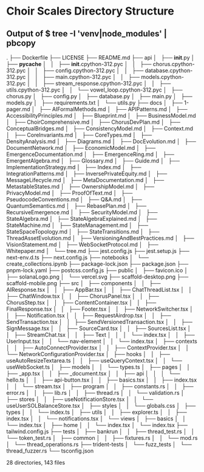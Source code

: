 # Choir Scales Directory Structure
## Output of $ tree -I 'venv|node_modules' | pbcopy

.
├── Dockerfile
├── LICENSE
├── README.md
├── api
│   ├── __init__.py
│   ├── __pycache__
│   │   ├── __init__.cpython-312.pyc
│   │   ├── chorus.cpython-312.pyc
│   │   ├── config.cpython-312.pyc
│   │   ├── database.cpython-312.pyc
│   │   ├── main.cpython-312.pyc
│   │   ├── models.cpython-312.pyc
│   │   ├── stream_response.cpython-312.pyc
│   │   ├── utils.cpython-312.pyc
│   │   └── vowel_loop.cpython-312.pyc
│   ├── chorus.py
│   ├── config.py
│   ├── database.py
│   ├── main.py
│   ├── models.py
│   ├── requirements.txt
│   └── utils.py
├── docs
│   ├── 1-pager.md
│   ├── AIFormalMethods.md
│   ├── APIPatterns.md
│   ├── AccessibilityPrinciples.md
│   ├── Blueprint.md
│   ├── BusinessModel.md
│   ├── ChoirComprehensive.md
│   ├── ChorusDevPlan.md
│   ├── ConceptualBridges.md
│   ├── ConsistencyModel.md
│   ├── Context.md
│   ├── CoreInvariants.md
│   ├── CoreTypes.md
│   ├── DensityAnalysis.md
│   ├── Diagrams.md
│   ├── DocEvolution.md
│   ├── DocumentNetwork.md
│   ├── EconomicModel.md
│   ├── EmergenceDocumentation.md
│   ├── EmergenceRing.md
│   ├── EmergentAlgebra.md
│   ├── Glossary.md
│   ├── Guide.md
│   ├── ImplementationStrategy.md
│   ├── Index.md
│   ├── IntegrationPatterns.md
│   ├── InversePrivateEquity.md
│   ├── MessageLifecycle.md
│   ├── MetaDocumentation.md
│   ├── MetastableStates.md
│   ├── OwnershipModel.md
│   ├── PrivacyModel.md
│   ├── ProofOfText.md
│   ├── PseudocodeConventions.md
│   ├── Q&A.md
│   ├── QuantumSemantics.md
│   ├── RebasePlan.md
│   ├── RecursiveEmergence.md
│   ├── SecurityModel.md
│   ├── StateAlgebra.md
│   ├── StateAlgebraExplained.md
│   ├── StateMachine.md
│   ├── StateManagement.md
│   ├── StateSpaceTopology.md
│   ├── StateTransitions.md
│   ├── ThreadAssetEvolution.md
│   ├── VersioningAndBestPractices.md
│   ├── VisionStatement.md
│   ├── WebSocketProtocol.md
│   ├── Whitepaper.md
│   └── tree.md
├── jest.config.js
├── jest.setup.js
├── next-env.d.ts
├── next.config.js
├── notebooks
│   └── create_collections.ipynb
├── package-lock.json
├── package.json
├── pnpm-lock.yaml
├── postcss.config.js
├── public
│   ├── favicon.ico
│   ├── solanaLogo.png
│   └── vercel.svg
├── scaffold-desktop.png
├── scaffold-mobile.png
├── src
│   ├── components
│   │   ├── AIResponse.tsx
│   │   ├── AppBar.tsx
│   │   ├── ChatThreadList.tsx
│   │   ├── ChatWindow.tsx
│   │   ├── ChorusPanel.tsx
│   │   ├── ChorusStep.tsx
│   │   ├── ContentContainer.tsx
│   │   ├── FinalResponse.tsx
│   │   ├── Footer.tsx
│   │   ├── NetworkSwitcher.tsx
│   │   ├── Notification.tsx
│   │   ├── RequestAirdrop.tsx
│   │   ├── SendTransaction.tsx
│   │   ├── SendVersionedTransaction.tsx
│   │   ├── SignMessage.tsx
│   │   ├── SourceCard.tsx
│   │   ├── SourcesList.tsx
│   │   ├── StreamChat.tsx
│   │   ├── Text
│   │   │   └── index.tsx
│   │   ├── UserInput.tsx
│   │   └── nav-element
│   │       └── index.tsx
│   ├── contexts
│   │   ├── AutoConnectProvider.tsx
│   │   ├── ContextProvider.tsx
│   │   └── NetworkConfigurationProvider.tsx
│   ├── hooks
│   │   ├── useAutoResizeTextarea.ts
│   │   ├── useQueryContext.tsx
│   │   └── useWebSocket.ts
│   ├── models
│   │   └── types.ts
│   ├── pages
│   │   ├── _app.tsx
│   │   ├── _document.tsx
│   │   ├── api
│   │   │   └── hello.ts
│   │   ├── api-button.tsx
│   │   ├── basics.tsx
│   │   ├── index.tsx
│   │   └── stream.tsx
│   ├── program
│   │   ├── constants.rs
│   │   ├── error.rs
│   │   ├── lib.rs
│   │   ├── thread.rs
│   │   └── validation.rs
│   ├── stores
│   │   ├── useNotificationStore.tsx
│   │   └── useUserSOLBalanceStore.tsx
│   ├── styles
│   │   └── globals.css
│   ├── types
│   │   └── index.ts
│   ├── utils
│   │   ├── explorer.ts
│   │   ├── index.tsx
│   │   └── notifications.tsx
│   └── views
│       ├── basics
│       │   └── index.tsx
│       ├── home
│       │   └── index.tsx
│       └── index.tsx
├── tailwind.config.js
├── tests
│   ├── bankrun
│   │   ├── thread_test.rs
│   │   └── token_test.rs
│   ├── common
│   │   ├── fixtures.rs
│   │   └── mod.rs
│   └── thread_operations.rs
├── trident-tests
│   └── fuzz_tests
│       └── thread_fuzzer.rs
└── tsconfig.json

28 directories, 143 files
